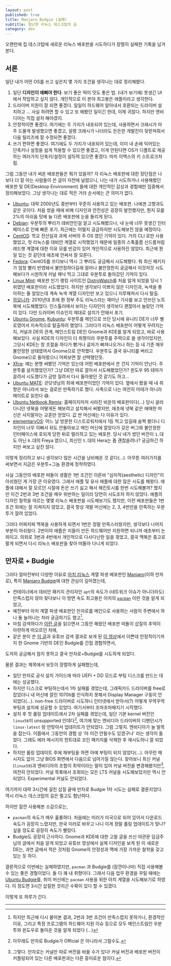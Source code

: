 ```yaml
---
layout: post
published: true
title: Manjaro Budgie (실패)
subtitle: 험난한 리눅스 데스크탑의 길
category: dev
---
```


 오랜만에 집 데스크탑에 새로운 리눅스 배포판을 시도하다가 장렬히
 실패한 기록을 남겨본다.

## 서론
 일단 내가 어떤 OS를 쓰고 싶은지 몇 가지 조건을 생각나는 대로
 정리해봤다.

1. 일단 **디자인이 예뻐야 한다**. 보기 좋은 떡이 맛도 좋은 법. (내가
   보기에) 못생긴 UI에서 작업하고 싶지 않다. 개인적으로 이 분야
   최고봉은 애플이라고 생각한다.
2. 드라이버 지원이 잘 되면 좋겠다. 일일이 하드웨어 알아내서 호환되는
   드라이버 설치하고 ... 사실 하려면 할 수 있고 또 해봤던 일이긴 한데,
   이제 귀찮다. 하지만 엔비디아는 직접 설치 해야겠지.
3. 안정적이면 좋겠다. 여기에는 두 가지가 내포되어 있는데, 사용하면서
   크래시가 아주 드물게 발생했으면 좋겠고, 설령 크래시가 나더라도
   든든한 개발진이 뒷받쳐줘서 다음 릴리즈에 잘 수정되면 좋겠다.
4. 쓰기 편하면 좋겠다. 여기에도 두 가지가 내포되어 있는데, 이미 내
   손에 익어있는 단축키나 설정을 쉽게 적용할 수 있으면 좋겠고, 이게
   안된다면 OS가 디폴트로 제공하는 여러가지 단축키/설정이 설득력
   있으면 좋겠다. 마치 이맥스의 키 스트로크처럼.

 그럼 그동안 내가 써온 배포판들은 뭐가 있을까? 각 리눅스 배포판에 대한
 장단점은 나보다 더 잘 아는 사람들이 쓴 글이 지천에 널렸으니, 나는
 내가 시도하거나 사용해봤던 배포판 및 DE(Desktop Environment) 들에
 대한 개인적인 감상과 경험에만 집중해서 정리해보았다. 그냥 생각나는
 대로 적은 거라 순서에는 큰 의미가 없다.

 - [Ubuntu](https://ubuntu.com/): 대략 2000년도 중반부터 꾸준히
   사용하고 있는 배포판. 나에겐 고향과도 같은 곳이다. 처음 썼을 때에
   비해 디자인과 안전성은 굉장히 발전했지만, 뭔지 모를 2%의 아쉬움
   탓에 늘 다른 배포판에 눈을 돌리게 된다.
 - [Debian](https://www.debian.org/): 우분투의 뿌리가 데비안인걸 알고
   시도해봤으나, 내 눈에 너무 못생긴 인터페이스로 인해 빠른
   포기. 최근에는 어떨지 궁금하지만 시도해보진 않을 예정이다.
 - [CentOS](https://www.centos.org/): 학교 전산실과 과제 서버의 주 OS
   였던 기억이 있다. 거의 CLI 로만 사용했었고, 첫 리눅스를 데비안
   계열로 시작했었기 때문에 일종의 스톡홀름 신드롬처럼 레드햇 계열에
   대한 이유 모를 반감이 있어 개인적으로 사용하진 않았다. 최근에 뭔 일
   있는 것 같던데 애초에 안써서 잘 모른다.
 - [Fedora](https://getfedora.org/): CentOS를 쓰다보니 역시 그 뿌리도
   궁금해서 시도해봤다. 뭐 최신 패키지가 엄청 빨리 반영돼서
   불안정하다길래 얼마나 불안정한지 궁금해서 이것저것 시도해보다가
   시원하게 커널 패닉 먹고 그대로 우분투로 돌아갔던 기억이 있다.
 - [Linux Mint](https://linuxmint.com): 배포판 인기 랭킹 사이트인
   [DistroWatch](https://distrowatch.com/)를 처음 알게 되었을 당시
   1위였던 배포판이라 시도했었다. 하지만 생각보다 이쁘지 않은
   디자인과, 녹색을 좋아하는 줄 알았는데 계속 녹색 계열 디자인만 보고
   있으니 지루해져서 다시 탈출.
 - [하모니카](https://hamonikr.org/): 2010년대 초에 뭔 정부 주도
   리눅스라는 재미난 기사를 보고 안쓰던 노트북에
   시도해봤었다. 인스톨러에서 보이는 디자인이 생각보다 괜찮아서
   놀랐던 기억이 있다. 다만 드라이버 이슈인지 제대로 설치가 안돼서
   포기.
 - [Ubuntu Gnome](https://ubuntugnome.org/),
   [Kubuntu](https://kubuntu.org/): 우분투를 메인으로 쓰던 당시에
   유니티 DE가 너무 별로였어서 지속적으로 탈출하려 했었다. 그러다가
   리눅스 배포판이 어떻게 꾸려지는지, 커널과 DE의 관계, 메인스트림
   DE인 Gnome과 KDE를 알게 되었고, 바로 사용해보았다. 사실 KDE의
   디자인이 더 취향이라 쿠분투를 주력으로 쓸 생각이었지만, 그당시
   KDE는 창 조절을 하다가 뻗거나 글자가 삐져나오거나 하는 등 내 기준
   매우 불안정한 상태였어서 Gnome으로 안착했다. 우분투도 결국 유니티를
   버리고 Gnome으로 돌아왔으니 어찌보면 잘 선택했던듯.
 - [Xfce](https://www.xfce.org/): 얘는 분명 써봤던 기억은 있는데 어떤
   배포판에서 쓴 건지 기억이 안난다. 주분투를 설치했었던가? 그냥 DE만
   따로 깔아서 시도해봤었던가? 윈도우 95 테마가 끌려서 시도했다가 금방
   질려서 다시 돌아왔던 것 같기도 하고...
 - [Ubuntu MATE](https://ubuntu-mate.org): 끈닷넷님의 최애
   배포판이었던 기억이 있다. 옆에서 봤을 때 내 취향은 아니라서 보는
   걸로만 만족하기로 했다. 사족으로 나는 여전히 마테가 아니라 메이트로
   읽힌다 😅.
 - [Ubuntu Netbook
   Remix](https://en.wikipedia.org/wiki/Ubuntu_Netbook_Edition):
   홈페이지마저 사라진 비운의 배포판이다(...) 당시 굴러다니던 넷북을
   어떻게든 해보려고 설치해서 써봤지만, 애초에 넷북 같은 애매한 머신은
   사지말자는 교훈만 얻었다. 값 싼 머신에는 다 이유가 있다.
 - [elementaryOS](https://elementary.io/): 어느 날 방문한
   디스트로워치에서 1등 먹고 있길래 슬쩍 봤더니 디자인이 너무 이뻐서
   뒤도 안돌아보고 메인 머신에 깔았다가 갖은 버그와 불안정한
   인터페이스에 호되게 당한 뒤로 멀리하고 있는 배포판. 당시 내가 썼던
   버전이 `1.`대도 아닌 `0.`대의 Freya 였으니, 최신인 `5.`대의 Hera는
   좀 괜찮을려나? 궁금하긴 하지만 써보고 싶진 않다.

 이렇게 정리하고 보니 생각보다 많은 시간을 낭비해온 것
 같다(...). 아무튼 여러가지를 써보면서 지금은 우분투+그놈 환경에
 정착하였다.

 사실 그동안의 배포판 떠돌이 생활은 1번 조건인 이른바
 "심미적(aesthetic) 디자인"이 아쉬웠던 게 가장 큰 이유였다. 그래서
 애플 및 유사 애플에 대한 많은 시도를 해왔다. 애플에 대해서 잘 모르던
 시절에 돈은 쓰기 싫고 해서 해킨토시를 한번 시도해볼까?  했지만 이건
 2번과 3번 조건을 매우 위반하는 일이라 당연히 시도조차 하지
 않았다. 애플의 디자인 철학을 따르는 몇몇 리눅스 배포판을 시도해보기도
 했지만, 이런 배포판들은 1번 조건 외에는 잘 지켜지지 않았고, 결국 항상
 개발 머신에는 2, 3, 4번만을 만족하는 우분투가 깔려 있었다.

 그러다 어찌저찌 맥북을 사용하게 되면서 1번은 정말 만족스러웠지만,
 생각보다 나머지 부분이 아쉬웠다. 2번이야 애플은 지들이 만든
 하드웨어만 지원하면 되니까 애초부터 논외이고. 의외로 3번과 4번에서
 개인적으로 다사다난한 일을 겪었고, 결국 맥북은 중고로 팔게 되면서
 다시 리눅스 배포판을 찾아 떠돌아 다니게 되었다.

## 만자로 + Budgie

 그러다 얼마전부터 다양한 이유로 [아치
 리눅스](https://www.archlinux.org/) 계열 파생 배포판인
 [Manjaro](https://manjaro.org/)(이하 만자로), 특히 [Manjaro
 Budgie](https://manjaro.org/downloads/community/budgie/)에 대한
 관심이 깊어졌는데,
 - 컨테이너에서 데비안 패키지 관리자인 `apt`의 속도가 (네트워크 이슈가
   아니더라도) 만족스럽지 않아 찾다보니 이 방면 속도 최고봉은 아치의
   [`pacman`](https://wiki.archlinux.org/index.php/pacman) 이란 것을
   알게 되었고,
 - 예전부터 아치 계열 파생 배포판인 만자로를 메인으로 사용하는 사람이
   주변에서 하나 둘 늘어나는 차라 궁금하기도 했고[^1],
 - 마침 검색하다가 [이런 글](https://cozelsil.kr/407?category=96043)을
   읽으면서 그동안 해왔던 배포판 떠돌이 삽질의 추억이 아련하게
   떠오르던 차에,
 - 같은 분이 쓴 [이 글](https://cozelsil.kr/418)과 유튜브 검색 결과로
   보게 된 [이 영상](https://www.youtube.com/watch?v=UGHTAYMX8T8)에서
   이쁜데 안정적이기까지 한 Gnome 기반의 DE인 Budgie를 간접
   경험하면서,

 도저히 궁금해서 참지 못하고 결국 만자로+Budgie를 시도하게 되었다.

 물론 결과는 제목에서 보듯이 장렬하게 실패했는데,
  - 일단 만자로 공식 설치 가이드에 따라 UEFI + DD 모드로 부팅 디스크를
    만드는 데에는 성공했다.
  - 하지만 디스크로 부팅하는데서 1차 실패를 겪었는데, 그래픽카드
    드라이버를 free로 잡았더니 내 머신에 깔린 1070ti를 인식하지 못해서
    Display Manager 구동이 안되었다(...). non-free 드라이버로 시도하니
    인터넷에서 받아서(?) 어떻게 꾸역꾸역 부팅과 설치에 성공할 수
    있었다. 여기서부터 조마조마해지기 시작했다.
  - 설치 후 첫 롤링 업데이트에서 2차 실패를 겪었는데, 일단 기본 kernel
    버전인 `linux56`이 unsupported 인데다[^2], 여기에 맞는 엔비디아
    드라이버의 디펜던시가 `linux-latest` 랑 안맞아서 업데이트가
    안되었다. 그럼 그렇지. 엔비디아가 늘 발목을 잡는다. 이쯤에서
    그동안의 경험 상 '아 이건 안될수도 있겠구나' 라는 생각이
    들었다. 그래도 에러 메시지의 힌트대로 꼬인 패키지를 삭제한 후
    재시도하니 잘 되었다.
  - 하지만 롤링 업데이트 후에 재부팅을 하면 아예 부팅이 되지
    않았다(...). 아무런 메시지도 없이 그냥 BIOS 화면에서 다음으로
    넘어가질 않는다. 찾아보니 최신 커널(`linux59`)과 엔비디아의 조합이
    최악이라는 말이 있어 커널 버전을 변경해봤지만[^3], 여전히
    안되었다. 커널 목록에서 조회되는 모든 LTS 커널을 시도해보았지만
    역시 안되었다. Experimental 커널도 안되었다.

 여기까지 대략 3시간에 걸친 삽질 끝에 만자로 Budgie 1차 시도는 실패로
 결론지었다. 역시 리눅스 데스크탑의 길은 멀고도 험난하다.

 하지만 잠깐 사용해본 소감으로는,
 - `pacman`의 속도가 매우 훌륭하다. 처음에는 미러가 미국으로 되어
   있어서 다운로드 속도가 굉장히 느렸지만, 한국 미러로 바꾸고 나니
   이게 정말 롤링 업데이트가 맞나? 싶을 정도로 굉장히 속도가 빨랐다.
 - Budgie도 굉장히 근사하다. Gnome과 KDE에 대한 고찰 글을 쓰신 야관문
   담금주 님의 글에서 처음 알게 되었고 유튜브 영상에서 실제 디자인을
   보게 된 이 새로운 DE는, 과연 글에서 적은 것처럼 Gnome의 안정성과
   맥에 가장 가까운 철학을 갖고 있는 듯 하다.

 결론적으로 이번에는 실패하였지만, `pacman` 과 Budgie를 (잠깐이나마)
 직접 사용해볼 수 있는 좋은 경험이었다. 둘 다 꽤 내 취향이다. 그래서
 다음 업무 환경을 꾸릴 때에는 [Ubuntu
 Budgie](https://ubuntubudgie.org/)를, 취미 머신에는 `pacman` 사용을
 위한 아치 계열을 시도해보기로 하였다. 이 정도면 3시간 삽질한 것치곤
 수확이 있다 할 수 있겠다.

 이렇게 또 하루가 간다.

---
[^1]: 하지만 최근에 다시 물어본 결과, 2번과 3번 조건이 만족스럽지
    못하거나, 환경적인 이유, 그리고 특정 프로그램의 하드웨어 지원 이슈
    등으로 모두 메인스트림인 우분투와 윈도우로 돌아온 것을 알게 되었다
    (...)

[^2]: 아무래도 만자로 Budgie가 Official 은 아니라서 그럴수도.

[^3]: 그렇다. 만자로는 커널만 따로 버전을 바꿀 수가 있다! 커널 버전과
    배포판 버전이 커플링되어 있는 다른 배포판과는 다른 흥미로운
    점이다.
